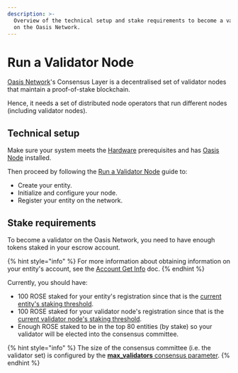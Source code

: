 ```yaml
---
description: >-
  Overview of the technical setup and stake requirements to become a validator
  on the Oasis Network.
---
```


# Run a Validator Node

[Oasis Network](../oasis-network/overview.md)'s Consensus Layer is a decentralised set of validator nodes that maintain a proof-of-stake blockchain.

Hence, it needs a set of distributed node operators that run different nodes \(including validator nodes\).

## Technical setup

Make sure your system meets the [Hardware](../run-a-node/prerequisites/hardware-recommendations.md) prerequisites and has [Oasis Node](../run-a-node/prerequisites/oasis-node.md) installed.

Then proceed by following the [Run a Validator Node](../run-a-node/set-up-your-node/run-validator.md) guide to:

* Create your entity.
* Initialize and configure your node.
* Register your entity on the network.

## Stake requirements

To become a validator on the Oasis Network, you need to have enough tokens staked in your escrow account.

{% hint style="info" %}
For more information about obtaining information on your entity's account, see the [Account Get Info](../use-your-tokens/oasis-cli-tools/get-account-info.md) doc.
{% endhint %}

Currently, you should have:

* 100 ROSE staked for your entity's registration since that is the [current entity's staking threshold](../pre-mainnet/genesis-file.md#node-and-runtime-token-thresholds).
* 100 ROSE staked for your validator node's registration since that is the [current validator node's staking threshold](../pre-mainnet/genesis-file.md#node-and-runtime-token-thresholds).
* Enough ROSE staked to be in the top 80 entities \(by stake\) so your validator will be elected into the consensus committee.

{% hint style="info" %}
The size of the consensus committee \(i.e. the validator set\) is configured by the [**max\_validators** consensus parameter](../pre-mainnet/genesis-file.md#consensus).
{% endhint %}


